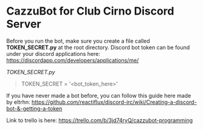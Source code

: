 # CazzuBot for Club Cirno Discord Server
Before you run the bot, make sure you create a file called **TOKEN_SECRET.py** at the root directory. Discord bot token can be found under your discord applications here: https://discordapp.com/developers/applications/me/

*TOKEN_SECRET.py*
>TOKEN_SECRET = '<bot_token_here>'

If you have never made a bot before, you can follow this guide here made by eltrhn: https://github.com/reactiflux/discord-irc/wiki/Creating-a-discord-bot-&-getting-a-token

Link to trello is here: https://trello.com/b/3jd74ryQ/cazzubot-programming
